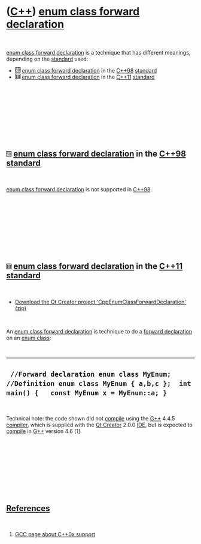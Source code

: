 



 

 

 

 

 

([C++](Cpp.md)) [enum class forward declaration](CppEnumClassForwardDeclaration.md)
=====================================================================================

 

[enum class forward declaration](CppEnumClassForwardDeclaration.md) is
a technique that has different meanings, depending on the
[standard](CppStandard.md) used:

-   ![C++98](PicCpp98.png) [enum class forward
    declaration](CppEnumClassForwardDeclaration.md) in the
    [C++98](Cpp98.md) [standard](CppStandard.md)
-   ![C++11](PicCpp11.png) [enum class forward
    declaration](CppEnumClassForwardDeclaration.md) in the
    [C++11](Cpp11.md) [standard](CppStandard.md)

 

 

 

 

 

![C++98](PicCpp98.png) [enum class forward declaration](CppEnumClassForwardDeclaration.md) in the [C++98](Cpp98.md) [standard](CppStandard.md)
-------------------------------------------------------------------------------------------------------------------------------------------------

 

[enum class forward declaration](CppEnumClassForwardDeclaration.md) is
not supported in [C++98](Cpp98.md).

 

 

 

 

 

![C++11](PicCpp11.png) [enum class forward declaration](CppEnumClassForwardDeclaration.md) in the [C++11](Cpp11.md) [standard](CppStandard.md)
-------------------------------------------------------------------------------------------------------------------------------------------------

 

-   [Download the Qt Creator project
    'CppEnumClassForwardDeclaration' (zip)](CppEnumClassForwardDeclaration.zip)

 

An [enum class forward declaration](CppEnumClassForwardDeclaration.md)
is technique to do a [forward declaration](CppForwardDeclaration.md) on
an [enum class](CppEnumClass.md):

 

  --------------------------------------------------------------------------------------------------------------------------------------
  ` //Forward declaration enum class MyEnum;  //Definition enum class MyEnum { a,b,c };  int main() {   const MyEnum x = MyEnum::a; }`
  --------------------------------------------------------------------------------------------------------------------------------------

 

Technical note: the code shown did not [compile](CppCompile.md) using
the [G++](CppGpp.md) 4.4.5 [compiler](CppCompiler.md), which is
supplied with the [Qt Creator](CppQtCreator.md) 2.0.0
[IDE](CppIde.md), but is expected to [compile](CppCompile.md) in
[G++](CppGpp.md) version 4.6 \[1\].

 

 

 

 

 

[References](CppReferences.md)
-------------------------------

 

1.  [GCC page about C++0x
    support](http://gcc.gnu.org/projects/cxx0x.html)

 

 

 

 

 





 



